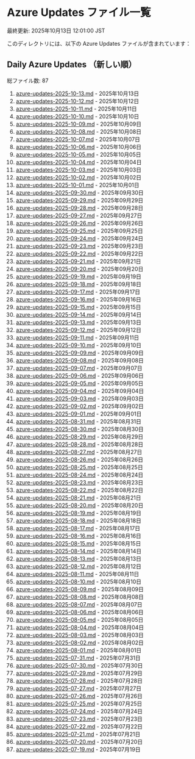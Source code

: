 # Azure Updates ファイル一覧

最終更新: 2025年10月13日 12:01:00 JST

このディレクトリには、以下の Azure Updates ファイルが含まれています：

## Daily Azure Updates （新しい順）

総ファイル数: 87

1. [azure-updates-2025-10-13.md](./azure-updates-2025-10-13.md) - 2025年10月13日
2. [azure-updates-2025-10-12.md](./azure-updates-2025-10-12.md) - 2025年10月12日
3. [azure-updates-2025-10-11.md](./azure-updates-2025-10-11.md) - 2025年10月11日
4. [azure-updates-2025-10-10.md](./azure-updates-2025-10-10.md) - 2025年10月10日
5. [azure-updates-2025-10-09.md](./azure-updates-2025-10-09.md) - 2025年10月09日
6. [azure-updates-2025-10-08.md](./azure-updates-2025-10-08.md) - 2025年10月08日
7. [azure-updates-2025-10-07.md](./azure-updates-2025-10-07.md) - 2025年10月07日
8. [azure-updates-2025-10-06.md](./azure-updates-2025-10-06.md) - 2025年10月06日
9. [azure-updates-2025-10-05.md](./azure-updates-2025-10-05.md) - 2025年10月05日
10. [azure-updates-2025-10-04.md](./azure-updates-2025-10-04.md) - 2025年10月04日
11. [azure-updates-2025-10-03.md](./azure-updates-2025-10-03.md) - 2025年10月03日
12. [azure-updates-2025-10-02.md](./azure-updates-2025-10-02.md) - 2025年10月02日
13. [azure-updates-2025-10-01.md](./azure-updates-2025-10-01.md) - 2025年10月01日
14. [azure-updates-2025-09-30.md](./azure-updates-2025-09-30.md) - 2025年09月30日
15. [azure-updates-2025-09-29.md](./azure-updates-2025-09-29.md) - 2025年09月29日
16. [azure-updates-2025-09-28.md](./azure-updates-2025-09-28.md) - 2025年09月28日
17. [azure-updates-2025-09-27.md](./azure-updates-2025-09-27.md) - 2025年09月27日
18. [azure-updates-2025-09-26.md](./azure-updates-2025-09-26.md) - 2025年09月26日
19. [azure-updates-2025-09-25.md](./azure-updates-2025-09-25.md) - 2025年09月25日
20. [azure-updates-2025-09-24.md](./azure-updates-2025-09-24.md) - 2025年09月24日
21. [azure-updates-2025-09-23.md](./azure-updates-2025-09-23.md) - 2025年09月23日
22. [azure-updates-2025-09-22.md](./azure-updates-2025-09-22.md) - 2025年09月22日
23. [azure-updates-2025-09-21.md](./azure-updates-2025-09-21.md) - 2025年09月21日
24. [azure-updates-2025-09-20.md](./azure-updates-2025-09-20.md) - 2025年09月20日
25. [azure-updates-2025-09-19.md](./azure-updates-2025-09-19.md) - 2025年09月19日
26. [azure-updates-2025-09-18.md](./azure-updates-2025-09-18.md) - 2025年09月18日
27. [azure-updates-2025-09-17.md](./azure-updates-2025-09-17.md) - 2025年09月17日
28. [azure-updates-2025-09-16.md](./azure-updates-2025-09-16.md) - 2025年09月16日
29. [azure-updates-2025-09-15.md](./azure-updates-2025-09-15.md) - 2025年09月15日
30. [azure-updates-2025-09-14.md](./azure-updates-2025-09-14.md) - 2025年09月14日
31. [azure-updates-2025-09-13.md](./azure-updates-2025-09-13.md) - 2025年09月13日
32. [azure-updates-2025-09-12.md](./azure-updates-2025-09-12.md) - 2025年09月12日
33. [azure-updates-2025-09-11.md](./azure-updates-2025-09-11.md) - 2025年09月11日
34. [azure-updates-2025-09-10.md](./azure-updates-2025-09-10.md) - 2025年09月10日
35. [azure-updates-2025-09-09.md](./azure-updates-2025-09-09.md) - 2025年09月09日
36. [azure-updates-2025-09-08.md](./azure-updates-2025-09-08.md) - 2025年09月08日
37. [azure-updates-2025-09-07.md](./azure-updates-2025-09-07.md) - 2025年09月07日
38. [azure-updates-2025-09-06.md](./azure-updates-2025-09-06.md) - 2025年09月06日
39. [azure-updates-2025-09-05.md](./azure-updates-2025-09-05.md) - 2025年09月05日
40. [azure-updates-2025-09-04.md](./azure-updates-2025-09-04.md) - 2025年09月04日
41. [azure-updates-2025-09-03.md](./azure-updates-2025-09-03.md) - 2025年09月03日
42. [azure-updates-2025-09-02.md](./azure-updates-2025-09-02.md) - 2025年09月02日
43. [azure-updates-2025-09-01.md](./azure-updates-2025-09-01.md) - 2025年09月01日
44. [azure-updates-2025-08-31.md](./azure-updates-2025-08-31.md) - 2025年08月31日
45. [azure-updates-2025-08-30.md](./azure-updates-2025-08-30.md) - 2025年08月30日
46. [azure-updates-2025-08-29.md](./azure-updates-2025-08-29.md) - 2025年08月29日
47. [azure-updates-2025-08-28.md](./azure-updates-2025-08-28.md) - 2025年08月28日
48. [azure-updates-2025-08-27.md](./azure-updates-2025-08-27.md) - 2025年08月27日
49. [azure-updates-2025-08-26.md](./azure-updates-2025-08-26.md) - 2025年08月26日
50. [azure-updates-2025-08-25.md](./azure-updates-2025-08-25.md) - 2025年08月25日
51. [azure-updates-2025-08-24.md](./azure-updates-2025-08-24.md) - 2025年08月24日
52. [azure-updates-2025-08-23.md](./azure-updates-2025-08-23.md) - 2025年08月23日
53. [azure-updates-2025-08-22.md](./azure-updates-2025-08-22.md) - 2025年08月22日
54. [azure-updates-2025-08-21.md](./azure-updates-2025-08-21.md) - 2025年08月21日
55. [azure-updates-2025-08-20.md](./azure-updates-2025-08-20.md) - 2025年08月20日
56. [azure-updates-2025-08-19.md](./azure-updates-2025-08-19.md) - 2025年08月19日
57. [azure-updates-2025-08-18.md](./azure-updates-2025-08-18.md) - 2025年08月18日
58. [azure-updates-2025-08-17.md](./azure-updates-2025-08-17.md) - 2025年08月17日
59. [azure-updates-2025-08-16.md](./azure-updates-2025-08-16.md) - 2025年08月16日
60. [azure-updates-2025-08-15.md](./azure-updates-2025-08-15.md) - 2025年08月15日
61. [azure-updates-2025-08-14.md](./azure-updates-2025-08-14.md) - 2025年08月14日
62. [azure-updates-2025-08-13.md](./azure-updates-2025-08-13.md) - 2025年08月13日
63. [azure-updates-2025-08-12.md](./azure-updates-2025-08-12.md) - 2025年08月12日
64. [azure-updates-2025-08-11.md](./azure-updates-2025-08-11.md) - 2025年08月11日
65. [azure-updates-2025-08-10.md](./azure-updates-2025-08-10.md) - 2025年08月10日
66. [azure-updates-2025-08-09.md](./azure-updates-2025-08-09.md) - 2025年08月09日
67. [azure-updates-2025-08-08.md](./azure-updates-2025-08-08.md) - 2025年08月08日
68. [azure-updates-2025-08-07.md](./azure-updates-2025-08-07.md) - 2025年08月07日
69. [azure-updates-2025-08-06.md](./azure-updates-2025-08-06.md) - 2025年08月06日
70. [azure-updates-2025-08-05.md](./azure-updates-2025-08-05.md) - 2025年08月05日
71. [azure-updates-2025-08-04.md](./azure-updates-2025-08-04.md) - 2025年08月04日
72. [azure-updates-2025-08-03.md](./azure-updates-2025-08-03.md) - 2025年08月03日
73. [azure-updates-2025-08-02.md](./azure-updates-2025-08-02.md) - 2025年08月02日
74. [azure-updates-2025-08-01.md](./azure-updates-2025-08-01.md) - 2025年08月01日
75. [azure-updates-2025-07-31.md](./azure-updates-2025-07-31.md) - 2025年07月31日
76. [azure-updates-2025-07-30.md](./azure-updates-2025-07-30.md) - 2025年07月30日
77. [azure-updates-2025-07-29.md](./azure-updates-2025-07-29.md) - 2025年07月29日
78. [azure-updates-2025-07-28.md](./azure-updates-2025-07-28.md) - 2025年07月28日
79. [azure-updates-2025-07-27.md](./azure-updates-2025-07-27.md) - 2025年07月27日
80. [azure-updates-2025-07-26.md](./azure-updates-2025-07-26.md) - 2025年07月26日
81. [azure-updates-2025-07-25.md](./azure-updates-2025-07-25.md) - 2025年07月25日
82. [azure-updates-2025-07-24.md](./azure-updates-2025-07-24.md) - 2025年07月24日
83. [azure-updates-2025-07-23.md](./azure-updates-2025-07-23.md) - 2025年07月23日
84. [azure-updates-2025-07-22.md](./azure-updates-2025-07-22.md) - 2025年07月22日
85. [azure-updates-2025-07-21.md](./azure-updates-2025-07-21.md) - 2025年07月21日
86. [azure-updates-2025-07-20.md](./azure-updates-2025-07-20.md) - 2025年07月20日
87. [azure-updates-2025-07-19.md](./azure-updates-2025-07-19.md) - 2025年07月19日
